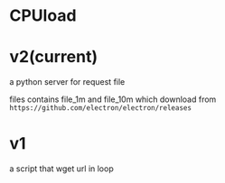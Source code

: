 # CPUload

# v2(current)
a python server for request file

files contains file_1m and file_10m which download from `https://github.com/electron/electron/releases`

# v1
a script that wget url in loop
